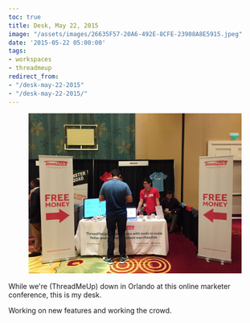 ```yaml
---
toc: true
title: Desk, May 22, 2015
image: "/assets/images/26635F57-20A6-492E-8CFE-23908A8E5915.jpeg"
date: '2015-05-22 05:00:00'
tags:
- workspaces
- threadmeup
redirect_from:
- "/desk-may-22-2015"
- "/desk-may-22-2015/"
---
```


<figure class="kg-card kg-image-card"><img src="/assets/images/26635F57-20A6-492E-8CFE-23908A8E5915.jpeg" /></figure>

While we're (ThreadMeUp) down in Orlando at this online marketer conference, this is my desk.

Working on new features and working the crowd.

